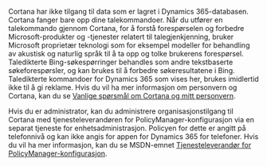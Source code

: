 Cortana har ikke tilgang til data som er lagret i Dynamics 365-databasen. Cortana fanger bare opp dine talekommandoer. Når du utfører en talekommando gjennom Cortana, for å forstå forespørselen og forbedre Microsoft-produkter og -tjenester relatert til talegjenkjenning, bruker Microsoft proprietær teknologi som for eksempel modeller for behandling av akustisk og naturlig språk til å ta opp og tolke brukerens forespørsel. Taledikterte Bing-søkespørringer behandles som andre tekstbaserte søkeforespørsler, og kan brukes til å forbedre søkeresultatene i Bing. Taledikterte kommandoer for Dynamics 365 som vises her, brukes imidlertid ikke til å gi reklame. Hvis du vil ha mer informasjon om personvern og Cortana, kan du se [Vanlige spørsmål om Cortana og mitt personvern](http://www.windowsphone.com/en-us/how-to/wp8/cortana/cortana-and-my-privacy-faq).  
  
 Hvis du er administrator, kan du administrere organisasjonstilgang til Cortana med tjenesteleverandøren for PolicyManager-konfigurasjon via en separat tjeneste for enhetsadministrasjon. Policyen for dette er angitt på telefonnivå og kan ikke angis for appen for Dynamics 365 for telefoner. Hvis du vil ha mer informasjon, kan du se MSDN-emnet [Tjenesteleverandør for PolicyManager-konfigurasjon](https://msdn.microsoft.com/library/dn499739.aspx).